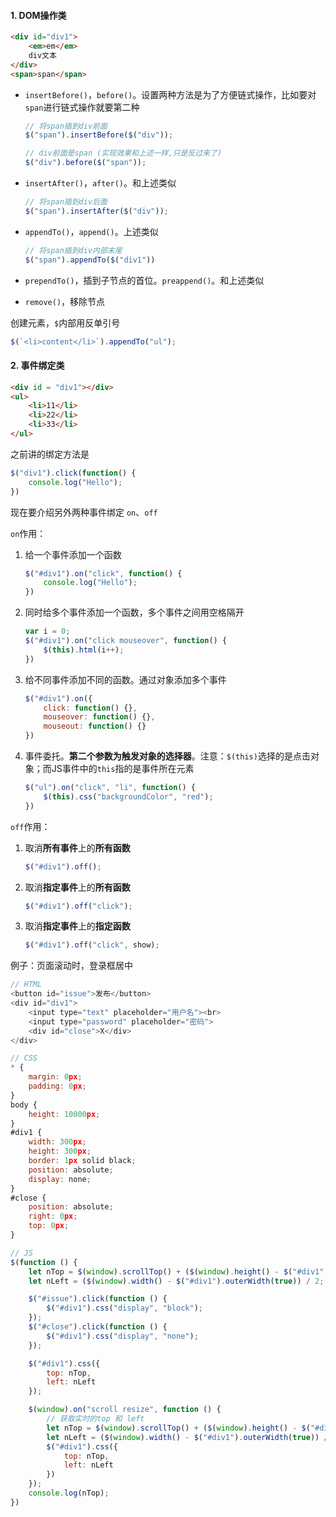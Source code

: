 #### 1. DOM操作类

```html
<div id="div1">
    <em>em</em>
    div文本
</div>
<span>span</span>
```



- `insertBefore()`，`before()`。设置两种方法是为了方便链式操作，比如要对`span`进行链式操作就要第二种

  ```js
  // 将span插到div前面 
  $("span").insertBefore($("div"));
  
  // div前面是span (实现效果和上述一样,只是反过来了)
  $("div").before($("span"));
  ```

- `insertAfter()`，`after()`。和上述类似

  ```js
  // 将span插到div后面
  $("span").insertAfter($("div"));
  ```

- `appendTo()`，`append()`。上述类似

  ```js
  // 将span插到div内部末尾
  $("span").appendTo($("div1"))
  ```

- `prependTo()`，插到子节点的首位。`preappend()`。和上述类似

- `remove()`，移除节点



创建元素，`$`内部用反单引号

```js
$(`<li>content</li>`).appendTo("ul");
```



#### 2. 事件绑定类

```html
<div id = "div1"></div>
<ul>
    <li>11</li>
    <li>22</li>
    <li>33</li>
</ul>
```



之前讲的绑定方法是

```js
$("div1").click(function() {
    console.log("Hello");
})
```

现在要介绍另外两种事件绑定 `on`、`off`

`on`作用：

1. 给一个事件添加一个函数

   ```js
   $("#div1").on("click", function() {
       console.log("Hello");
   })
   ```

2. 同时给多个事件添加一个函数，多个事件之间用空格隔开

   ```js
   var i = 0;
   $("#div1").on("click mouseover", function() {
       $(this).html(i++);
   })
   ```

3. 给不同事件添加不同的函数。通过对象添加多个事件

   ```js
   $("#div1").on({
       click: function() {},
       mouseover: function() {},
       mouseout: function() {}
   })
   ```

4. 事件委托。**第二个参数为触发对象的选择器**。注意：`$(this)`选择的是点击对象；而JS事件中的`this`指的是事件所在元素

   ```js
   $("ul").on("click", "li", function() {
       $(this).css("backgroundColor", "red");
   })
   ```




`off`作用：

1. 取消**所有事件**上的**所有函数**

   ```js
   $("#div1").off();
   ```

2. 取消**指定事件**上的**所有函数**

   ```js
   $("#div1").off("click");
   ```

3. 取消**指定事件**上的**指定函数**

   ```js
   $("#div1").off("click", show);
   ```



例子：页面滚动时，登录框居中

```js
// HTML
<button id="issue">发布</button>
<div id="div1">
    <input type="text" placeholder="用户名"><br>
    <input type="password" placeholder="密码">
    <div id="close">X</div>
</div>

// CSS
* {
    margin: 0px;
    padding: 0px;
}
body {
    height: 10000px;
}
#div1 {
    width: 300px;
    height: 300px;
    border: 1px solid black;
    position: absolute;
    display: none;
}
#close {
    position: absolute;
    right: 0px;
    top: 0px;
}

// JS
$(function () {
    let nTop = $(window).scrollTop() + ($(window).height() - $("#div1").outerHeight(true)) / 2;
    let nLeft = ($(window).width() - $("#div1").outerWidth(true)) / 2;

    $("#issue").click(function () {
        $("#div1").css("display", "block");
    });
    $("#close").click(function () {
        $("#div1").css("display", "none");
    });

    $("#div1").css({
        top: nTop,
        left: nLeft
    });

    $(window).on("scroll resize", function () {
        // 获取实时的top 和 left
        let nTop = $(window).scrollTop() + ($(window).height() - $("#div1").outerHeight(true)) / 2;
        let nLeft = ($(window).width() - $("#div1").outerWidth(true)) / 2;
        $("#div1").css({
            top: nTop,
            left: nLeft
        })
    });
    console.log(nTop);
})
```

